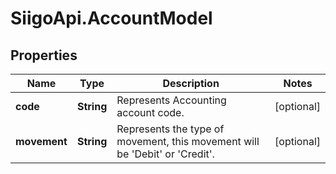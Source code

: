 # SiigoApi.AccountModel

## Properties

Name | Type | Description | Notes
------------ | ------------- | ------------- | -------------
**code** | **String** | Represents Accounting account code. | [optional] 
**movement** | **String** | Represents the type of movement, this movement will be &#39;Debit&#39; or &#39;Credit&#39;. | [optional] 


